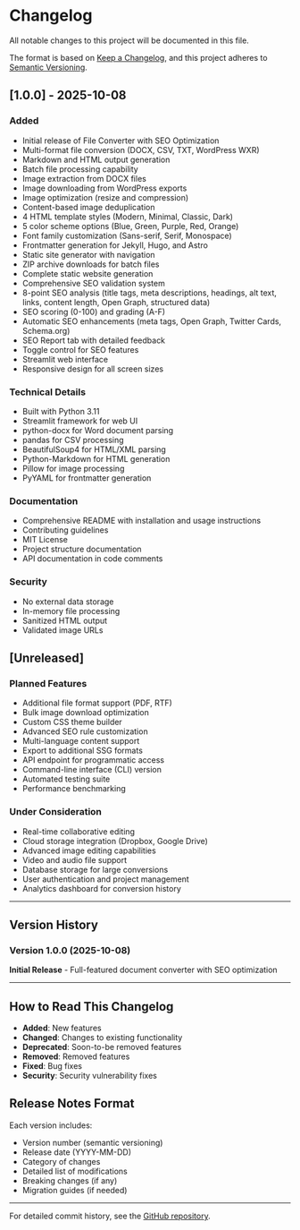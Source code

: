 # Changelog

All notable changes to this project will be documented in this file.

The format is based on [Keep a Changelog](https://keepachangelog.com/en/1.0.0/),
and this project adheres to [Semantic Versioning](https://semver.org/spec/v2.0.0.html).

## [1.0.0] - 2025-10-08

### Added
- Initial release of File Converter with SEO Optimization
- Multi-format file conversion (DOCX, CSV, TXT, WordPress WXR)
- Markdown and HTML output generation
- Batch file processing capability
- Image extraction from DOCX files
- Image downloading from WordPress exports
- Image optimization (resize and compression)
- Content-based image deduplication
- 4 HTML template styles (Modern, Minimal, Classic, Dark)
- 5 color scheme options (Blue, Green, Purple, Red, Orange)
- Font family customization (Sans-serif, Serif, Monospace)
- Frontmatter generation for Jekyll, Hugo, and Astro
- Static site generator with navigation
- ZIP archive downloads for batch files
- Complete static website generation
- Comprehensive SEO validation system
- 8-point SEO analysis (title tags, meta descriptions, headings, alt text, links, content length, Open Graph, structured data)
- SEO scoring (0-100) and grading (A-F)
- Automatic SEO enhancements (meta tags, Open Graph, Twitter Cards, Schema.org)
- SEO Report tab with detailed feedback
- Toggle control for SEO features
- Streamlit web interface
- Responsive design for all screen sizes

### Technical Details
- Built with Python 3.11
- Streamlit framework for web UI
- python-docx for Word document parsing
- pandas for CSV processing
- BeautifulSoup4 for HTML/XML parsing
- Python-Markdown for HTML generation
- Pillow for image processing
- PyYAML for frontmatter generation

### Documentation
- Comprehensive README with installation and usage instructions
- Contributing guidelines
- MIT License
- Project structure documentation
- API documentation in code comments

### Security
- No external data storage
- In-memory file processing
- Sanitized HTML output
- Validated image URLs

## [Unreleased]

### Planned Features
- Additional file format support (PDF, RTF)
- Bulk image download optimization
- Custom CSS theme builder
- Advanced SEO rule customization
- Multi-language content support
- Export to additional SSG formats
- API endpoint for programmatic access
- Command-line interface (CLI) version
- Automated testing suite
- Performance benchmarking

### Under Consideration
- Real-time collaborative editing
- Cloud storage integration (Dropbox, Google Drive)
- Advanced image editing capabilities
- Video and audio file support
- Database storage for large conversions
- User authentication and project management
- Analytics dashboard for conversion history

---

## Version History

### Version 1.0.0 (2025-10-08)
**Initial Release** - Full-featured document converter with SEO optimization

---

## How to Read This Changelog

- **Added**: New features
- **Changed**: Changes to existing functionality
- **Deprecated**: Soon-to-be removed features
- **Removed**: Removed features
- **Fixed**: Bug fixes
- **Security**: Security vulnerability fixes

## Release Notes Format

Each version includes:
- Version number (semantic versioning)
- Release date (YYYY-MM-DD)
- Category of changes
- Detailed list of modifications
- Breaking changes (if any)
- Migration guides (if needed)

---

For detailed commit history, see the [GitHub repository](https://github.com/poolboy17/file-converter-seo-app/commits/main).
